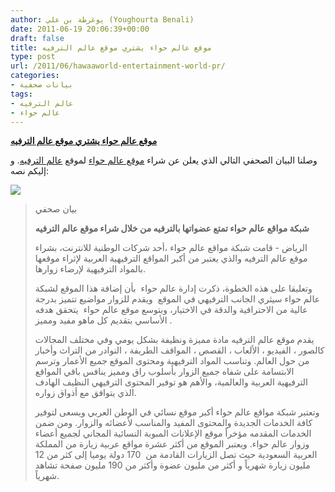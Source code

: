 ```yaml
---
author: يوغرطة بن علي (Youghourta Benali)
date: 2011-06-19 20:06:39+00:00
draft: false
title: موقع عالم حواء يشتري موقع عالم الترفيه
type: post
url: /2011/06/hawaaworld-entertainment-world-pr/
categories:
- بيانات صحفية
tags:
- عالم الترفيه
- عالم حواء
---
```


[**موقع عالم حواء يشتري موقع عالم الترفيه**
](http://www.it-scoop.com/2011/06/hawaaworld-entertainment-world-pr)


وصلنا البيان الصحفي التالي الذي يعلن عن شراء [موقع عالم حواء](http://forum.hawaaworld.com/) لموقع [عالم الترفيه](http://www.tt5.com/). و إليكم نصه:

[![](http://www.it-scoop.com/wp-content/uploads/2011/06/HawaaWorld.png)
](http://www.it-scoop.com/2011/06/hawaaworld-entertainment-world-pr/)<!-- more -->




<blockquote>بيان صحفي

**شبكة مواقع عالم حواء تمتع عضواتها بالترفيه من خلال شراء موقع عالم الترفيه**

الرياض - قامت شبكة مواقع عالم حواء ،أحد شركات الوطنية للانترنت، بشراء موقع عالم الترفيه والذي يعتبر من أكبر المواقع الترفيهية العربية لإثراء موقعها بالمواد الترفيهية لإرضاء زوارها.

وتعليقا على هذه الخطوة، ذكرت إدارة عالم حواء  بأن إضافة هذا الموقع لشبكة عالم حواء سيثري الجانب الترفيهي في الموقع  ويقدم للزوار مواضيع تتميز بدرجة عالية من الاحترافية والدقة في الاختيار، وبتوسع موقع عالم حواء  يتحقق هدفه الأساسي بتقديم كل ماهو مفيد ومميز .

يقدم موقع عالم الترفيه مادة مميزة ونظيفة بشكل يومي وفي مختلف المجالات كالصور ، الفيديو ، الألعاب ، القصص ، المواقف الطريفة ، النوادر من التراث وأخبار من حول العالم. وتناسب المواد الترفيهية ومحتوى الموقع جميع الأعمار وترسم الابتسامة على شفاه جميع الزوار بأسلوب راق ومميز ينافس باقي المواقع الترفيهية العربية والعالمية، والأهم هو توفير المحتوى الترفيهي النظيف الهادف الذي يتوافق مع أذواق زواره.

وتعتبر شبكة مواقع عالم حواء أكبر موقع نسائي في الوطن العربي ويسعى لتوفير كافة الخدمات الجديدة والمحتوى المفيد والمناسب لأعضائه والزوار. ومن ضمن الخدمات المقدمه مؤخراً موقع الإعلانات المبوبة النسائية المجاني لجميع أعضاء وزوار عالم حواء. ويعتبر الموقع من أكثر عشرة مواقع عربية زيارة من المملكة العربية السعودية حيث تصل الزيارات القادمة من  170 دولة يوميا إلى كثر من 12 مليون زيارة شهرياً و أكثر من مليون عضوة وأكثر من 190 مليون صفحة تشاهد شهرياً.

</blockquote>
